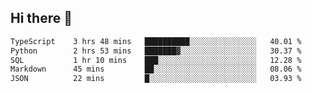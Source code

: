 ## Hi there 👋

<!--
**whirlun/whirlun** is a ✨ _special_ ✨ repository because its `README.md` (this file) appears on your GitHub profile.

Here are some ideas to get you started:

- 🔭 I’m currently working on ...
- 🌱 I’m currently learning ...
- 👯 I’m looking to collaborate on ...
- 🤔 I’m looking for help with ...
- 💬 Ask me about ...
- 📫 How to reach me: ...
- 😄 Pronouns: ...
- ⚡ Fun fact: ...
-->
<!--START_SECTION:waka-->

```txt
TypeScript    3 hrs 48 mins   ██████████░░░░░░░░░░░░░░░   40.01 %
Python        2 hrs 53 mins   ███████▓░░░░░░░░░░░░░░░░░   30.37 %
SQL           1 hr 10 mins    ███░░░░░░░░░░░░░░░░░░░░░░   12.28 %
Markdown      45 mins         ██░░░░░░░░░░░░░░░░░░░░░░░   08.06 %
JSON          22 mins         █░░░░░░░░░░░░░░░░░░░░░░░░   03.93 %
```

<!--END_SECTION:waka-->

